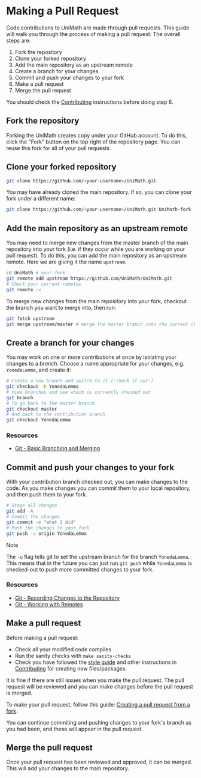 # Making a Pull Request

Code contributions to UniMath are made through pull requests. This guide will walk you through the process of making a pull request. The overall steps are:

1. Fork the repository
2. Clone your forked repository
3. Add the main repository as an upstream remote
4. Create a branch for your changes
5. Commit and push your changes to your fork
6. Make a pull request
7. Merge the pull request

You should check the [Contributing](./Contributing.md) instructions before doing step 6.

## Fork the repository

Forking the UniMath creates copy under your GitHub account. To do this, click the "Fork" button on the top right of the repository page. You can reuse this fork for all of your pull requests.

## Clone your forked repository

```bash
git clone https://github.com/<your-username>/UniMath.git
```
You may have already cloned the main repository. If so, you can clone your fork under a different name:
```bash
git clone https://github.com/<your-username>/UniMath.git UniMath-fork
```

## Add the main repository as an upstream remote

You may need to merge new changes from the master branch of the main repository into your fork (i.e. if they occur while you are working on your pull request). To do this, you can add the main repository as an upstream remote. Here we are giving it the name `upstream`.

```bash
cd UniMath # your fork
git remote add upstream https://github.com/UniMath/UniMath.git
# Check your current remotes
git remote -v
```
To merge new changes from the main repository into your fork, checkout the branch you want to merge into, then run:
```bash
git fetch upstream
git merge upstream/master # merge the master branch into the current checked-out branch
```

## Create a branch for your changes

You may work on one or more contributions at once by isolating your changes to a *branch*.
Choose a name appropriate for your changes, e.g. `YonedaLemma`, and create it:

```bash
# Create a new branch and switch to it ('check it out')
git checkout -b YonedaLemma
# View branches and see which is currently checked out
git branch
# To go back to the master branch
git checkout master
# And back to the contribution branch
git checkout YonedaLemma
```

### Resources
- [Git - Basic Branching and Merging](https://git-scm.com/book/en/v2/Git-Branching-Basic-Branching-and-Merging)

## Commit and push your changes to your fork

With your contribution branch checked out, you can make changes to the code. As you make changes you can commit them to your local repository, and then push them to your fork.

```bash
# Stage all changes
git add -A
# Commit the changes
git commit -m "what I did"
# Push the changes to your fork
git push -u origin YonedaLemma
```

> [!NOTE]
> The `-u` flag tells git to set the upstream branch for the branch `YonedaLemma`. This means that in the future you can just run `git push` while `YonedaLemma` is checked-out to push more committed changes to your fork.

### Resources
- [Git - Recording Changes to the Repository](https://git-scm.com/book/en/v2/Git-Basics-Recording-Changes-to-the-Repository)
- [Git - Working with Remotes](https://git-scm.com/book/en/v2/Git-Basics-Working-with-Remotes)

## Make a pull request

Before making a pull request:
- Check all your modified code compiles
- Run the sanity checks with `make sanity-checks`
- Check you have followed the [style guide](Style-Guide.md) and other instructions in [Contributing](Contributing.md) for creating new files/packages.

It is fine if there are still issues when you make the pull request. The pull request will be reviewed and you can make changes before the pull request is merged.

To make your pull request, follow this guide: [Creating a pull request from a fork](https://docs.github.com/en/pull-requests/collaborating-with-pull-requests/proposing-changes-to-your-work-with-pull-requests/creating-a-pull-request-from-a-fork).

You can continue commiting and pushing changes to your fork's branch as you had been, and these will appear in the pull request.

## Merge the pull request

Once your pull request has been reviewed and approved, it can be merged. This will add your changes to the main repository.